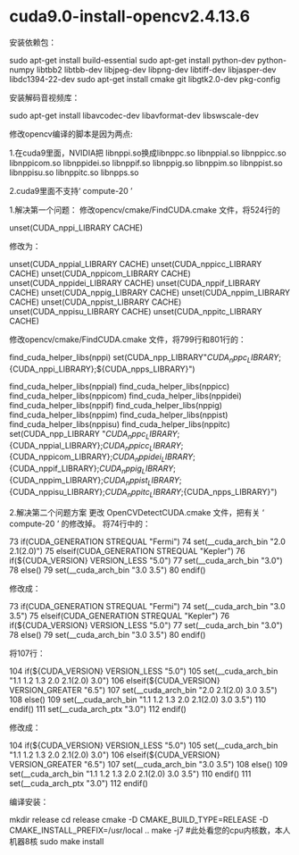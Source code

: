 # cuda9.0-install-opencv2.4.13.6
安装依赖包：

sudo apt-get install build-essential
sudo apt-get install python-dev python-numpy libtbb2 libtbb-dev libjpeg-dev libpng-dev libtiff-dev libjasper-dev libdc1394-22-dev
sudo apt-get install cmake git libgtk2.0-dev pkg-config

安装解码音视频库：

sudo apt-get install libavcodec-dev libavformat-dev libswscale-dev

修改opencv编译的脚本是因为两点:

1.在cuda9里面，NVIDIA把 libnppi.so换成libnppc.so libnppial.so libnppicc.so libnppicom.so libnppidei.so libnppif.so libnppig.so libnppim.so libnppist.so libnppisu.so libnppitc.so libnpps.so

2.cuda9里面不支持‘ compute-20 ’

1.解决第一个问题： 
修改opencv/cmake/FindCUDA.cmake 文件，将524行的

unset(CUDA_nppi_LIBRARY CACHE)

修改为：

unset(CUDA_nppial_LIBRARY CACHE)
unset(CUDA_nppicc_LIBRARY CACHE)
unset(CUDA_nppicom_LIBRARY CACHE)
unset(CUDA_nppidei_LIBRARY CACHE)
unset(CUDA_nppif_LIBRARY CACHE)
unset(CUDA_nppig_LIBRARY CACHE)
unset(CUDA_nppim_LIBRARY CACHE)
unset(CUDA_nppist_LIBRARY CACHE)
unset(CUDA_nppisu_LIBRARY CACHE)
unset(CUDA_nppitc_LIBRARY CACHE)

修改opencv/cmake/FindCUDA.cmake 文件，将799行和801行的：

find_cuda_helper_libs(nppi)
set(CUDA_npp_LIBRARY"${CUDA_nppc_LIBRARY};${CUDA_nppi_LIBRARY};${CUDA_npps_LIBRARY}")

find_cuda_helper_libs(nppial)
find_cuda_helper_libs(nppicc)
find_cuda_helper_libs(nppicom)
find_cuda_helper_libs(nppidei)
find_cuda_helper_libs(nppif)
find_cuda_helper_libs(nppig)
find_cuda_helper_libs(nppim)
find_cuda_helper_libs(nppist)
find_cuda_helper_libs(nppisu)
find_cuda_helper_libs(nppitc)
set(CUDA_npp_LIBRARY "${CUDA_nppc_LIBRARY};${CUDA_nppial_LIBRARY};${CUDA_nppicc_LIBRARY};${CUDA_nppicom_LIBRARY};${CUDA_nppidei_LIBRARY};${CUDA_nppif_LIBRARY};${CUDA_nppig_LIBRARY};${CUDA_nppim_LIBRARY};${CUDA_nppist_LIBRARY};${CUDA_nppisu_LIBRARY};${CUDA_nppitc_LIBRARY};${CUDA_npps_LIBRARY}")

2.解决第二个问题方案 
更改 OpenCVDetectCUDA.cmake 文件，把有关 ‘ compute-20 ’ 的修改掉。 
将74行中的：

73    if(CUDA_GENERATION STREQUAL "Fermi")
74     set(__cuda_arch_bin "2.0 2.1(2.0)")
75     elseif(CUDA_GENERATION STREQUAL "Kepler")
76     if(${CUDA_VERSION} VERSION_LESS "5.0")
77       set(__cuda_arch_bin "3.0")
78     else()
79       set(__cuda_arch_bin "3.0 3.5")
80    endif()

修改成：

73    if(CUDA_GENERATION STREQUAL "Fermi")
74     set(__cuda_arch_bin "3.0 3.5")
75     elseif(CUDA_GENERATION STREQUAL "Kepler")
76     if(${CUDA_VERSION} VERSION_LESS "5.0")
77       set(__cuda_arch_bin "3.0")
78     else()
79       set(__cuda_arch_bin "3.0 3.5")
80    endif()

将107行：

104      if(${CUDA_VERSION} VERSION_LESS "5.0")
105         set(__cuda_arch_bin "1.1 1.2 1.3 2.0 2.1(2.0) 3.0")
106       elseif(${CUDA_VERSION} VERSION_GREATER "6.5")
107         set(__cuda_arch_bin "2.0 2.1(2.0) 3.0 3.5")
108       else()
109         set(__cuda_arch_bin "1.1 1.2 1.3 2.0 2.1(2.0) 3.0 3.5")
110       endif()
111       set(__cuda_arch_ptx "3.0")
112     endif()

修改成：

104      if(${CUDA_VERSION} VERSION_LESS "5.0")
105         set(__cuda_arch_bin "1.1 1.2 1.3 2.0 2.1(2.0) 3.0")
106       elseif(${CUDA_VERSION} VERSION_GREATER "6.5")
107         set(__cuda_arch_bin "3.0 3.5")
108       else()
109         set(__cuda_arch_bin "1.1 1.2 1.3 2.0 2.1(2.0) 3.0 3.5")
110       endif()
111       set(__cuda_arch_ptx "3.0")
112     endif()

编译安装：

mkdir release
cd release
cmake -D CMAKE_BUILD_TYPE=RELEASE -D CMAKE_INSTALL_PREFIX=/usr/local ..
make -j7 #此处看您的cpu内核数，本人机器8核
sudo make install

